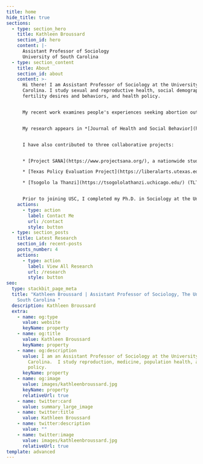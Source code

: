 ```yaml
---
title: home
hide_title: true
sections:
  - type: section_hero
    title: Kathleen Broussard
    section_id: hero
    content: |-
      Assistant Professor of Sociology
      University of South Carolina
  - type: section_content
    title: About
    section_id: about
    content: >-
      Hi there! I am Assistant Professor of Sociology at the University of South
      Carolina. I study sexual and reproductive health, social demography,
      fertility desires and behaviors, and health policy.


      My recent work examines people's experiences seeking abortion outside of the formal healthcare system. I situate self-managed abortion along the continuum of (de)medicalization, highlighting how medical technology and healthcare provision influence perceptions and beliefs about pain, the body, and the environment where care is received. I also examine how people strategically navigate their social networks to confront and evade stigma and surveillance from their communities, the state, and the formal health care system. 


      M﻿y research appears in *[Journal of Health and Social Behavior](https://journals.sagepub.com/doi/10.1177/00221465231215783),[Social Science & Medicine](https://doi.org/10.1016/j.socscimed.2019.112686), [Population Studies](https://doi.org/10.1080/00324728.2020.1737188), [JAMA Network Open](https://jamanetwork.com/journals/jamanetworkopen/fullarticle/2803942), [Contraception](https://www.sciencedirect.com/science/article/pii/S0010782419303920?via%3Dihub), [American Journal of Public Health](https://doi.org/10.2105/AJPH.2019.305369), [Perspectives on Sexual and Reproductive Health](https://onlinelibrary.wiley.com/doi/full/10.1363/psrh.12073), [American Journal of Obstetrics & Gynecology](https://doi.org/10.1016/j.ajog.2020.02.026),* and other academic journals. It has been featured across major news outlets, including *[The New York Times](https://www.nytimes.com/2019/09/20/upshot/abortion-pills-rising-use.html)* and *[The Atlantic.](https://www.theatlantic.com/health/archive/2018/07/after-abortion-is-illegal/565430/)* In support of my research, I have received funding from the Society of Family Planning, the NICHD, and private foundations. 


      I have also contributed to three collaborative projects:


      * [Project SANA](https://www.projectsana.org/), a nationwide study of self-managed abortion

      * [Texas Policy Evaluation Project](https://liberalarts.utexas.edu/txpep/) (TxPEP), which evaluated the impact of reproductive health legislation in Texas

      * [Tsogolo la Thanzi](https://tsogololathanzi.uchicago.edu/) (TLT), a longitudinal study examining young young people's reproductive goals and behaviors amidst an AIDS epidemic in Southern Malawi.


      Prior to joining USC, I completed my Ph.D. in Sociology at the University of Texas at Austin, where I was a fellow at the Population Research Center.
    actions:
      - type: action
        label: Contact Me
        url: /contact
        style: button
  - type: section_posts
    title: Latest Research
    section_id: recent-posts
    posts_number: 4
    actions:
      - type: action
        label: View All Research
        url: /research
        style: button
seo:
  type: stackbit_page_meta
  title: "Kathleen Broussard | Assistant Professor of Sociology, The University of
    South Carolina "
  description: Kathleen Broussard
  extra:
    - name: og:type
      value: website
      keyName: property
    - name: og:title
      value: Kathleen Broussard
      keyName: property
    - name: og:description
      value: I am an Assistant Professor of Sociology at the University of South
        Carolina.  I study reproduction, medicine, population health, and social
        policy.
      keyName: property
    - name: og:image
      value: images/kathleenbroussard.jpg
      keyName: property
      relativeUrl: true
    - name: twitter:card
      value: summary_large_image
    - name: twitter:title
      value: Kathleen Broussard
    - name: twitter:description
      value: ""
    - name: twitter:image
      value: images/kathleenbroussard.jpg
      relativeUrl: true
template: advanced
---
```

